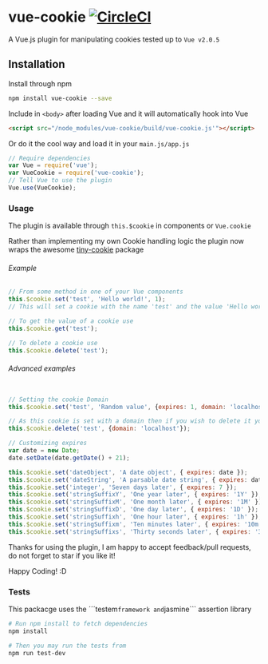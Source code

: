 # vue-cookie [![CircleCI](https://circleci.com/gh/alfhen/vue-cookie.svg?style=svg)](https://circleci.com/gh/alfhen/vue-cookie)
A Vue.js plugin for manipulating cookies tested up to ```Vue v2.0.5```

## Installation

Install through npm

``` bash
npm install vue-cookie --save

```

Include in ```<body>``` after loading Vue and it will automatically hook into Vue

``` html
<script src="/node_modules/vue-cookie/build/vue-cookie.js'"></script>

 ```

Or do it the cool way and load it in your ```main.js/app.js```

``` javascript
// Require dependencies
var Vue = require('vue');
var VueCookie = require('vue-cookie');
// Tell Vue to use the plugin
Vue.use(VueCookie);

```

### Usage
The plugin is available through ```this.$cookie``` in components or ```Vue.cookie```

Rather than implementing my own Cookie handling logic the plugin now wraps the awesome
[tiny-cookie](https://github.com/Alex1990/tiny-cookie "Tiny cookie documentation") package

###### Example
``` javascript
// From some method in one of your Vue components
this.$cookie.set('test', 'Hello world!', 1);
// This will set a cookie with the name 'test' and the value 'Hello world!' that expires in one day

// To get the value of a cookie use
this.$cookie.get('test');

// To delete a cookie use
this.$cookie.delete('test');

```

###### Advanced examples
``` javascript

// Setting the cookie Domain
this.$cookie.set('test', 'Random value', {expires: 1, domain: 'localhost'});

// As this cookie is set with a domain then if you wish to delete it you have to provide the domain when calling delete
this.$cookie.delete('test', {domain: 'localhost'});

// Customizing expires
var date = new Date;
date.setDate(date.getDate() + 21);

this.$cookie.set('dateObject', 'A date object', { expires: date });
this.$cookie.set('dateString', 'A parsable date string', { expires: date.toGMTString() });
this.$cookie.set('integer', 'Seven days later', { expires: 7 });
this.$cookie.set('stringSuffixY', 'One year later', { expires: '1Y' });
this.$cookie.set('stringSuffixM', 'One month later', { expires: '1M' });
this.$cookie.set('stringSuffixD', 'One day later', { expires: '1D' });
this.$cookie.set('stringSuffixh', 'One hour later', { expires: '1h' });
this.$cookie.set('stringSuffixm', 'Ten minutes later', { expires: '10m' });
this.$cookie.set('stringSuffixs', 'Thirty seconds later', { expires: '30s' });

```

Thanks for using the plugin, I am happy to accept feedback/pull requests, do not forget to star if you like it!

Happy Coding! :D

### Tests
This packacge uses the ´´´testem``` framework and ```jasmine``` assertion library

``` bash
# Run npm install to fetch dependencies
npm install

# Then you may run the tests from
npm run test-dev

```
